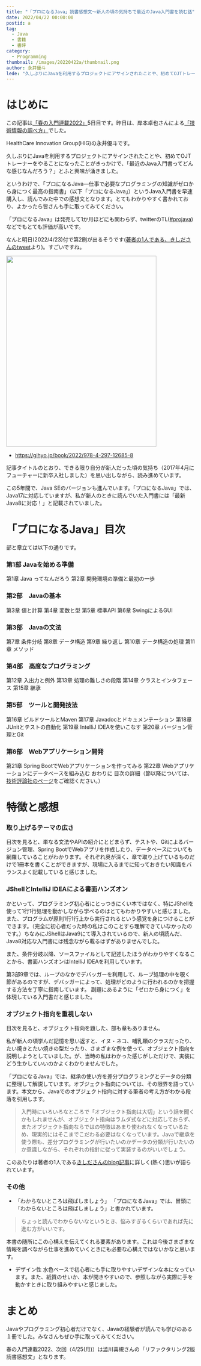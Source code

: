 ```yaml
---
title: "「プロになるJava」読書感想文〜新人の頃の気持ちで最近のJava入門書を読む話"
date: 2022/04/22 00:00:00
postid: a
tag:
  - Java
  - 書籍
  - 書評
category:
  - Programming
thumbnail: /images/20220422a/thumbnail.png
author: 永井優斗
lede: "久しぶりにJavaを利用するプロジェクトにアサインされたことや、初めてOJTトレーナーをやることになったことがきっかけで、「最近のJava入門書ってどんな感じなんだろう？」とふと興味が湧きました。というわけで、「プロになるJava―仕事で必要なプログラミングの知識がゼロから身につく最高の指南書」（以下「プロになるJava」）というJava入門書を早速購入し、読んでみた中での感想文となります。"
---
```

# はじめに
この記事は[「春の入門連載2022」](/articles/20220418a/)5日目です。昨日は、岸本卓也さんによる[「技術情報の調べ方」](/articles/20220421a/)でした。

HealthCare Innovation Group(HIG)の永井優斗です。

久しぶりにJavaを利用するプロジェクトにアサインされたことや、初めてOJTトレーナーをやることになったことがきっかけで、「最近のJava入門書ってどんな感じなんだろう？」とふと興味が湧きました。

というわけで、「プロになるJava―仕事で必要なプログラミングの知識がゼロから身につく最高の指南書」（以下「プロになるJava」）というJava入門書を早速購入し、読んでみた中での感想文となります。とてもわかりやすく書かれており、よかったら皆さんも手に取ってみてください。

「プロになるJava」は発売して1か月ほどにも関わらず、twitterのTL([#projava](https://twitter.com/search?q=%23projava))などでもとても評価が高いです。

なんと明日(2022/4/23)付で第2刷が出るそうです([著者の1人である、きしださんのtweet](https://twitter.com/kis/status/1515520867467337732)より)。すごいですね。

<img src="/images/20220422a/image.png" alt="" width="400" height="507" loading="lazy">

- https://gihyo.jp/book/2022/978-4-297-12685-8

記事タイトルのとおり、できる限り自分が新人だった頃の気持ち（2017年4月にフューチャーに新卒入社しました）を思い出しながら、読み進めています。

この5年間で、Java SEのバージョンも進んでいます。「プロになるJava」では、Java17に対応していますが、私が新人のときに読んでいた入門書には「最新Java8に対応！」と記載されていました。

# 「プロになるJava」目次

部と章立ては以下の通りです。

### 第1部 Javaを始める準備
第1章 Java ってなんだろう
第2章 開発環境の準備と最初の一歩

### 第2部　Javaの基本
第3章 値と計算
第4章 変数と型
第5章 標準API
第6章 SwingによるGUI

### 第3部　Javaの文法
第7章 条件分岐
第8章 データ構造
第9章 繰り返し
第10章 データ構造の処理
第11章 メソッド

### 第4部　高度なプログラミング
第12章 入出力と例外
第13章 処理の難しさの段階
第14章 クラスとインタフェース
第15章 継承

### 第5部　ツールと開発技法
第16章 ビルドツールとMaven
第17章 Javadocとドキュメンテーション
第18章 JUnitとテストの自動化
第19章 IntelliJ IDEAを使いこなす
第20章 バージョン管理とGit

### 第6部　Webアプリケーション開発
第21章 Spring BootでWebアプリケーションを作ってみる
第22章 Webアプリケーションにデータベースを組み込む
おわりに
目次の詳細（節以降については、[技術評論社のページ](https://gihyo.jp/book/2022/978-4-297-12685-8)をご確認ください。）

# 特徴と感想

### 取り上げるテーマの広さ
目次を見ると、単なる文法やAPIの紹介にとどまらず、テストや、Gitによるバージョン管理、Spring BootでWebアプリを作成したり、データベースについても網羅していることがわかります。それぞれ奥が深く、章で取り上げているものだけで1冊本を書くことができますが、現場に入るまでに知っておきたい知識をバランスよく記載していると感じました。

### JShellとIntelliJ IDEAによる書面ハンズオン
かといって、プログラミング初心者にとっつきにくい本ではなく、特にJShellを使って1行1行処理を動かしながら学べるのはとてもわかりやすいと感じました。また、プログラムが原則1行1行上から実行されるという感覚を身につけることができます。（完全に初心者だった時の私はこのことすら理解できていなかったのです。）ちなみにJShellはJava9にて導入されているので、新人の頃読んだ、Java8対応な入門書には残念ながら載るはずがありませんでした。

また、条件分岐以降、ソースファイルとして記述したほうがわかりやすくなることから、書面ハンズオンはIntelliJ IDEAを利用しています。

第3部9章では、ループのなかでデバッガーを利用して、ループ処理の中を覗く節があるのですが、デバッガーによって、処理がどのように行われるのかを把握する方法を丁寧に指南しています。
副題にあるように「ゼロから身につく」を体現している入門書だと感じました。

### オブジェクト指向を重視しない

目次を見ると、オブジェクト指向を題した、部も章もありません。

私が新人の頃学んだ記憶を思い返すと、イヌ・ネコ、哺乳類のクラスだったり、たい焼きとたい焼きの型だったり、さまざまな例を使って、オブジェクト指向を説明しようとしていました。が、当時の私はわかった感じがしただけで、実装にどう生かしていいのかよくわかりませんでした。

「プロになるJava」では、継承の使い方を差分プログラミングとデータの分類に整理して解説しています。オブジェクト指向については、その限界を語っています。本文から、Javaでのオブジェクト指向に対する筆者の考え方がわかる段落を引用します。

>入門時にいろいろなところで「オブジェクト指向は大切」という話を聞くかもしれませんが、オブジェクト指向はラムダ式などに対応しておらず、またオブジェクト指向ならではの特徴はあまり使われなくなっているため、現実的にはそこまでこだわる必要はなくなっています。Javaで継承を使う際も、差分プログラミングが行いたいのかデータの分類が行いたいのか意識しながら、それぞれの指針に従って実装するのがいいでしょう。

このあたりは著者の1人である[きしださんのblog記事](https://nowokay.hatenablog.com/entry/2022/02/28/163436)に詳しく(熱く)思いが語られています。

### その他

- 「わからないところは飛ばしましょう」
「プロになるJava」では、冒頭に「わからないところは飛ばしましょう」と書かれています。

>ちょっと読んでわからないなというとき、悩みすぎるくらいであれば先に進む方がいいです。

 本書の随所にこの心構えを伝えてくれる要素があります。これは今後さまざまな情報を調べながら仕事を進めていくときにも必要な心構えではないかなと思います。

- デザイン性
水色ベースで初心者にも手に取りやすいデザインな本になっています。また、紙質のせいか、本が開きやすいので、参照しながら実際に手を動かすときに取り組みやすいと感じました。

# まとめ
Javaやプログラミング初心者だけでなく、Javaの経験者が読んでも学びのある１冊でした。みなさんもぜひ手に取ってみてください。

春の入門連載2022、次回（4/25(月)）は澁川喜規さんの「リファクタリング2版読書感想文」となります。

